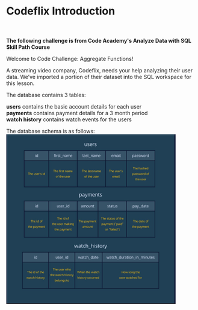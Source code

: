 <h1>Codeflix Introduction</h1>
<br>
<br>
<b> The following challenge is from Code Academy's Analyze Data with SQL Skill Path Course </b>
<br>

Welcome to Code Challenge: Aggregate Functions!

A streaming video company, Codeflix, needs your help analyzing their user data. We’ve imported a portion of their dataset into the SQL workspace for this lesson.

The database contains 3 tables:

<b>users</b> contains the basic account details for each user<br>
<b>payments</b> contains payment details for a 3 month period<br>
<b>watch history</b> contains watch events for the users<br>

The database schema is as follows:<br> 
<img src="DBSchemaCodeFlix.JPG" alt="CodeFlix Database schema" width="450" height="450">
